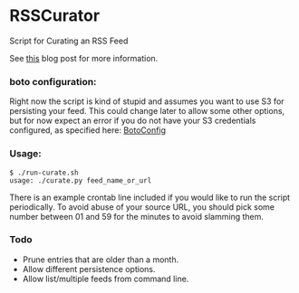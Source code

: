 RSSCurator
==========

Script for Curating an RSS Feed

See [this](http://greymeister.net/blog/2013/09/15/getting-rid-of-duplicates-in-the-hacker-news-feed/) blog post for more information.

### boto configuration:

Right now the script is kind of stupid and assumes you want to use S3 for persisting your feed.  This could
change later to allow some other options, but for now expect an error if you do not have your S3 credentials
configured, as specified here: [BotoConfig](http://code.google.com/p/boto/wiki/BotoConfig)

### Usage:

	$ ./run-curate.sh
	usage: ./curate.py feed_name_or_url

There is an example crontab line included if you would like to run the script periodically.  To avoid abuse of your
source URL, you should pick some number between 01 and 59 for the minutes to avoid slamming them.


### Todo

* Prune entries that are older than a month.
* Allow different persistence options.
* Allow list/multiple feeds from command line.